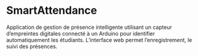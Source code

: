 # SmartAttendance
Application de gestion de présence intelligente utilisant un capteur d’empreintes digitales connecté à un Arduino pour identifier automatiquement les étudiants. L’interface web permet l’enregistrement, le suivi des présences.
